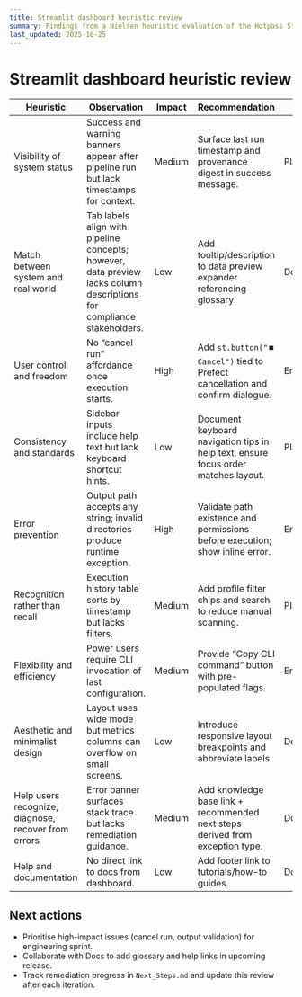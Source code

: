 ```yaml
---
title: Streamlit dashboard heuristic review
summary: Findings from a Nielsen heuristic evaluation of the Hotpass Streamlit dashboard.
last_updated: 2025-10-25
---
```


# Streamlit dashboard heuristic review

| Heuristic | Observation | Impact | Recommendation | Owner | Status |
| --- | --- | --- | --- | --- | --- |
| Visibility of system status | Success and warning banners appear after pipeline run but lack timestamps for context. | Medium | Surface last run timestamp and provenance digest in success message. | Platform | Planned |
| Match between system and real world | Tab labels align with pipeline concepts; however, data preview lacks column descriptions for compliance stakeholders. | Low | Add tooltip/description to data preview expander referencing glossary. | Docs | Planned |
| User control and freedom | No “cancel run” affordance once execution starts. | High | Add `st.button("⏹️ Cancel")` tied to Prefect cancellation and confirm dialogue. | Engineering | Backlog |
| Consistency and standards | Sidebar inputs include help text but lack keyboard shortcut hints. | Low | Document keyboard navigation tips in help text, ensure focus order matches layout. | Platform | In progress |
| Error prevention | Output path accepts any string; invalid directories produce runtime exception. | High | Validate path existence and permissions before execution; show inline error. | Engineering | Planned |
| Recognition rather than recall | Execution history table sorts by timestamp but lacks filters. | Medium | Add profile filter chips and search to reduce manual scanning. | Platform | Backlog |
| Flexibility and efficiency | Power users require CLI invocation of last configuration. | Medium | Provide “Copy CLI command” button with pre-populated flags. | Engineering | Planned |
| Aesthetic and minimalist design | Layout uses wide mode but metrics columns can overflow on small screens. | Low | Introduce responsive layout breakpoints and abbreviate labels. | Design | Backlog |
| Help users recognize, diagnose, recover from errors | Error banner surfaces stack trace but lacks remediation guidance. | Medium | Add knowledge base link + recommended next steps derived from exception type. | Docs | Planned |
| Help and documentation | No direct link to docs from dashboard. | Low | Add footer link to tutorials/how-to guides. | Docs | In progress |

## Next actions

- Prioritise high-impact issues (cancel run, output validation) for engineering sprint.
- Collaborate with Docs to add glossary and help links in upcoming release.
- Track remediation progress in `Next_Steps.md` and update this review after each iteration.
